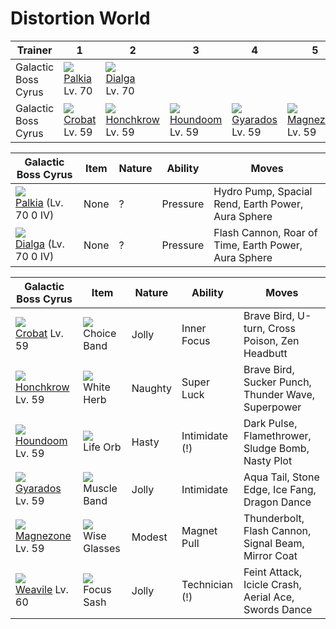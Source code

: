 # Distortion World

Trainer             | 1                                   | 2                                   | 3                                   | 4                                   | 5                                   | 6                                   
---                 | ---                                 | ---                                 | ---                                 | ---                                 | ---                                 | ---                                 
Galactic Boss Cyrus | ![][484]<br> [Palkia]<br> Lv. 70    | ![][483]<br> [Dialga]<br> Lv. 70    
Galactic Boss Cyrus | ![][169]<br> [Crobat]<br> Lv. 59    | ![][430]<br> [Honchkrow]<br> Lv. 59 | ![][229]<br> [Houndoom]<br> Lv. 59  | ![][130]<br> [Gyarados]<br> Lv. 59  | ![][462]<br> [Magnezone]<br> Lv. 59 | ![][461]<br> [Weavile]<br> Lv. 60   

Galactic Boss Cyrus   | Item         | Nature  | Ability       | Moves
---                   | ---          | ---     | ---           | ---
![][484]<br> [Palkia] (Lv. 70  0 IV)  | None                                    | ?        | Pressure            | Hydro Pump, Spacial Rend, Earth Power, Aura Sphere
![][483]<br> [Dialga] (Lv. 70  0 IV)  | None                                    | ?        | Pressure            | Flash Cannon, Roar of Time, Earth Power, Aura Sphere

Galactic Boss Cyrus | Item         | Nature  | Ability       | Moves
---                 | ---          | ---     | ---           | ---
![][169]<br> [Crobat] Lv. 59          | ![][choice-band]<br> Choice Band        | Jolly    | Inner Focus         | Brave Bird, U-turn, Cross Poison, Zen Headbutt
![][430]<br> [Honchkrow] Lv. 59       | ![][white-herb]<br> White Herb          | Naughty  | Super Luck          | Brave Bird, Sucker Punch, Thunder Wave, Superpower
![][229]<br> [Houndoom] Lv. 59        | ![][life-orb]<br> Life Orb              | Hasty    | Intimidate (!)      | Dark Pulse, Flamethrower, Sludge Bomb, Nasty Plot
![][130]<br> [Gyarados] Lv. 59        | ![][muscle-band]<br> Muscle Band        | Jolly    | Intimidate          | Aqua Tail, Stone Edge, Ice Fang, Dragon Dance
![][462]<br> [Magnezone] Lv. 59       | ![][wise-glasses]<br> Wise Glasses      | Modest   | Magnet Pull         | Thunderbolt, Flash Cannon, Signal Beam, Mirror Coat
![][461]<br> [Weavile] Lv. 60         | ![][focus-sash]<br> Focus Sash          | Jolly    | Technician (!)      | Feint Attack, Icicle Crash, Aerial Ace, Swords Dance


[Gyarados]: /pokemon_changes/130/
[Crobat]: /pokemon_changes/169/
[Houndoom]: /pokemon_changes/229/
[Honchkrow]: /pokemon_changes/430/
[Weavile]: /pokemon_changes/461/
[Magnezone]: /pokemon_changes/462/
[Dialga]: /pokemon_changes/483/
[Palkia]: /pokemon_changes/484/
[choice-band]: /img/items/choice-band.png
[focus-sash]: /img/items/focus-sash.png
[life-orb]: /img/items/life-orb.png
[muscle-band]: /img/items/muscle-band.png
[white-herb]: /img/items/white-herb.png
[wise-glasses]: /img/items/wise-glasses.png
[130]: /img/pokemon/130.png
[169]: /img/pokemon/169.png
[229]: /img/pokemon/229.png
[430]: /img/pokemon/430.png
[461]: /img/pokemon/461.png
[462]: /img/pokemon/462.png
[483]: /img/pokemon/483.png
[484]: /img/pokemon/484.png
